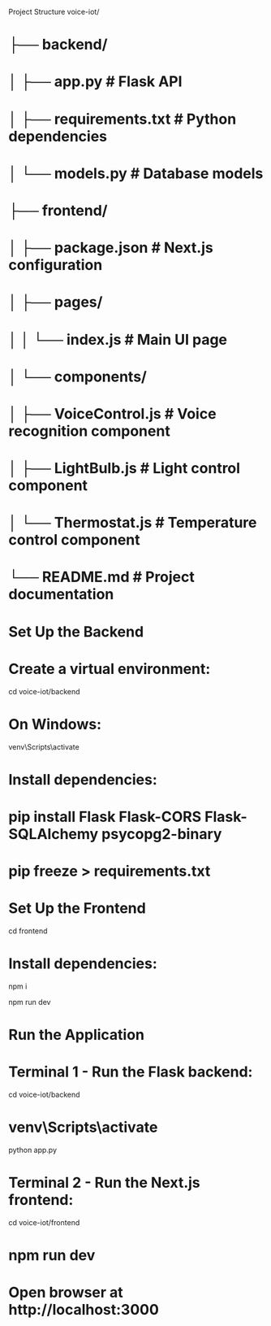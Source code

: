 Project Structure
voice-iot/
# ├── backend/
# │   ├── app.py                 # Flask API 
# │   ├── requirements.txt       # Python dependencies
# │   └── models.py              # Database models
# ├── frontend/
# │   ├── package.json           # Next.js configuration
# │   ├── pages/
# │   │   └── index.js           # Main UI page
# │   └── components/
# │       ├── VoiceControl.js    # Voice recognition component
# │       ├── LightBulb.js       # Light control component
# │       └── Thermostat.js      # Temperature control component
# └── README.md                  # Project documentation

# Set Up the Backend

# Create a virtual environment:
cd voice-iot/backend

# On Windows:
venv\Scripts\activate

# Install dependencies:
# pip install Flask Flask-CORS Flask-SQLAlchemy psycopg2-binary
# pip freeze > requirements.txt



# Set Up the Frontend

cd frontend

# Install dependencies:
npm i 

npm run dev 


# Run the Application


# Terminal 1 - Run the Flask backend:
cd voice-iot/backend
# venv\Scripts\activate 
python app.py

# Terminal 2 - Run the Next.js frontend:
cd voice-iot/frontend
# npm run dev

# Open browser at http://localhost:3000
